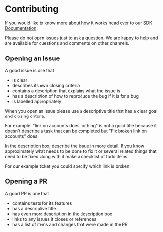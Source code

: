 # Contributing

If you would like to know more about how it works head over to our [SDK Documentation](https://docs.interbit.io/).

Please do not open issues just to ask a question. We are happy to help and are available for questions and comments on other channels.


## Opening an Issue

A good issue is one that
- is clear
- describes its own closing criteria
- contains a description that explains what the issue is
- has a description of how to reproduce the bug if it is for a bug
- is labelled appropriately

When you open an issue please use a descriptive title that has a clear goal and closing criteria.

For example: "link on accounts does nothing" is not a good title because it doesn't describe a task that can be completed but "Fix broken link on accounts" does.

In the description box, describe the issue in more detail. If you know approximately what needs to be done to fix it or several related things that need to be fixed along with it make a checklist of todo items.

For our example ticket you could specify which link is broken.

## Opening a PR

A good PR is one that
- contains tests for its features
- has a descriptive title
- has even more description in the description box
- links to any issues it closes or references
- has a list of items and changes that were made in the PR
